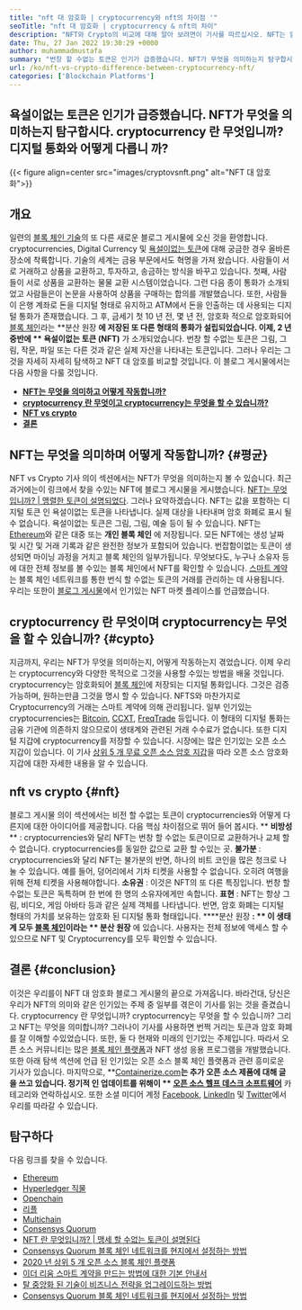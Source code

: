 ```yaml
---
title: "nft 대 암호화 | cryptocurrency와 nft의 차이점 '" 
seoTitle: "nft 대 암호화 | cryptocurrency & nft의 차이" 
description: "NFT와 Crypto의 비교에 대해 알아 보려면이 기사를 따르십시오. NFT는 암호화가 암호화 된 디지털 통화 형태 인 실제 객체를 나타냅니다." 
date: Thu, 27 Jan 2022 19:30:29 +0000
author: muhammadmustafa
summary: "번창 할 수없는 토큰은 인기가 급증했습니다. NFT가 무엇을 의미하는지 탐구합시다. cryptocurrency 란 무엇입니까? 디지털 통화와 어떻게 다릅니 까?" 
url: /ko/nft-vs-crypto-difference-between-cryptocurrency-nft/
categories: ['Blockchain Platforms']
---
```


## 욕설이없는 토큰은 인기가 급증했습니다. NFT가 무엇을 의미하는지 탐구합시다. cryptocurrency 란 무엇입니까? 디지털 통화와 어떻게 다릅니 까?

{{< figure align=center src="images/cryptovsnft.png" alt="NFT 대 암호화">}}


## 개요
일련의 [블록 체인 기술][1]의 또 다른 새로운 블로그 게시물에 오신 것을 환영합니다. cryptocurrencies, Digital Currency 및 [욕설이없는 토큰][2]에 대해 궁금한 경우 올바른 장소에 착륙합니다. 기술의 세계는 금융 부문에서도 혁명을 가져 왔습니다. 사람들이 서로 거래하고 상품을 교환하고, 투자하고, 송금하는 방식을 바꾸고 있습니다. 첫째, 사람들이 서로 상품을 교환하는 물물 교환 시스템이었습니다. 그런 다음 종이 통화가 소개되었고 사람들은이 논문을 사용하여 상품을 구매하는 합의를 개발했습니다. 또한, 사람들이 은행 계좌로 돈을 디지털 형태로 유지하고 ATM에서 돈을 인출하는 데 사용되는 디지털 통화가 존재했습니다.
그 후, 금세기 첫 10 년 전, 몇 년 전, 암호화 적으로 암호화되어 [블록 체인][3]라는 **분산 원장 **에 저장된 또 다른 형태의 통화가 설립되었습니다. 이제, 2 년 중반에 ** 욕설이없는 토큰 (NFT)** 가 소개되었습니다. 번창 할 수없는 토큰은 그림, 그림, 작문, 파일 또는 다른 것과 같은 실제 자산을 나타내는 토큰입니다. 그러나 우리는 그것을 자세히 자세히 탐색하고 NFT 대 암호를 비교할 것입니다. 이 블로그 게시물에서는 다음 사항을 다룰 것입니다.
  * **[NFT는 무엇을 의미하고 어떻게 작동합니까?][4]**
  * **[cryptocurrency 란 무엇이고 cryptocurrency는 무엇을 할 수 있습니까?][5]**
  * **[NFT vs crypto][6]**
  * **[결론][7]**

## NFT는 무엇을 의미하며 어떻게 작동합니까?   {#평균}
NFT vs Crypto 기사 의이 섹션에서는 NFT가 무엇을 의미하는지 볼 수 있습니다. 최근 과거에는이 링크에서 찾을 수있는 NFT에 블로그 게시물을 게시했습니다. [NFT는 무엇입니까? | 맹렬한 토큰이 설명되었다][2]. 그러나 요약하겠습니다. NFT는 값을 포함하는 디지털 토큰 인 욕설이없는 토큰을 나타냅니다. 실제 대상을 나타내며 암호 화폐로 표시 될 수 없습니다. 욕설이없는 토큰은 그림, 그림, 예술 등이 될 수 있습니다. NFT는 [Ethereum][8]와 같은 대중 또는  **개인 블록 체인** 에 저장됩니다. 모든 NFT에는 생성 날짜 및 시간 및 거래 기록과 같은 완전한 정보가 포함되어 있습니다. 번잡함이없는 토큰이 생성되면 마이닝 과정을 거치고 블록 체인의 일부가됩니다.
무엇보다도, 누구나 소유자 등에 대한 전체 정보를 볼 수있는 블록 체인에서 NFT를 확인할 수 있습니다. [스마트 계약][9]는 블록 체인 네트워크를 통한 번식 할 수없는 토큰의 거래를 관리하는 데 사용됩니다. 우리는 또한이 [블로그 게시물][2]에서 인기있는 NFT 마켓 플레이스를 언급했습니다.

## cryptocurrency 란 무엇이며 cryptocurrency는 무엇을 할 수 있습니까?   {#cypto}
지금까지, 우리는 NFT가 무엇을 의미하는지, 어떻게 작동하는지 겪었습니다. 이제 우리는 cryptocurrency와 다양한 목적으로 그것을 사용할 수있는 방법을 배울 것입니다. cryptocurrency는 암호화되어 [블록 체인][1]에 저장되는 디지털 통화입니다. 그것은 검증 가능하며, 원하는만큼 그것을 명시 할 수 있습니다. NFTS와 마찬가지로 Cryptocurrency의 거래는 스마트 계약에 의해 관리됩니다. 일부 인기있는 cryptocurrencies는 [Bitcoin][10], [CCXT][11], [FreqTrade][12] 등입니다.
이 형태의 디지털 통화는 금융 기관에 의존하지 않으므로이 생태계와 관련된 거래 수수료가 없습니다. 또한 디지털 지갑에 cryptocurrency를 저장할 수 있습니다. 시장에는 많은 인기있는 오픈 소스 지갑이 있습니다. 이 기사 [상위 5 개 무료 오픈 소스 암호 지갑][13]을 따라 오픈 소스 암호화 지갑에 대한 자세한 내용을 알 수 있습니다.

## nft vs crypto   {#nft}
블로그 게시물 의이 섹션에서는 비전 할 수없는 토큰이 cryptocurrencies와 어떻게 다른지에 대한 아이디어를 제공합니다. 다음 핵심 차이점으로 뛰어 들어 봅시다.
** **비방성** ** : cryptocurrencies와 달리 NFT는 번창 할 수없는 토큰이므로 교환하거나 교체 할 수 없습니다. cryptocurrencies를 동일한 값으로 교환 할 수있는 곳.
**불가분** : cryptocurrencies와 달리 NFT는 불가분의 반면, 하나의 비트 코인을 많은 청크로 나눌 수 있습니다. 예를 들어, 덩어리에서 기차 티켓을 사용할 수 없습니다. 오히려 여행을 위해 전체 티켓을 사용해야합니다.
**소유권** : 이것은 NFT의 또 다른 특징입니다. 번창 할 수없는 토큰은 독특하며 한 번에 한 명의 소유자에게만 속합니다.
**표현** : NFT는 항상 그림, 비디오, 게임 아바타 등과 같은 실제 객체를 나타냅니다. 반면, 암호 화폐는 디지털 형태의 가치를 보유하는 암호화 된 디지털 통화 형태입니다.
****분산 원장  **: ** 이 생태계 모두 [블록 체인][1]이라는 ** 분산 원장** 에 있습니다. 사용자는 전체 정보에 액세스 할 수 있으므로 NFT 및 Cryptocurrency를 모두 확인할 수 있습니다.

## 결론   {#conclusion}
이것은 우리를이 NFT 대 암호화 블로그 게시물의 끝으로 가져옵니다. 바라건대, 당신은 우리가 NFT의 의미와 같은 인기있는 주제 중 일부를 겪은이 기사를 읽는 것을 즐겼습니다. cryptocurrency 란 무엇입니까? cryptocurrency는 무엇을 할 수 있습니까? 그리고 NFT는 무엇을 의미합니까? 그러나이 기사를 사용하면 번쩍 거리는 토큰과 암호 화폐를 잘 이해할 수있었습니다. 또한, 둘 다 현재와 미래의 인기있는 주제입니다. 따라서 오픈 소스 커뮤니티는 많은 [블록 체인 플랫폼][1]과 NFT 생성 응용 프로그램을 개발했습니다. 또한 아래 탐색 섹션에 언급 된 인기있는 오픈 소스 블록 체인 플랫폼과 관련 흥미로운 기사가 ​​있습니다.
마지막으로, **[Containerize.com][14]**는 추가 오픈 소스 제품에 대해 글을 쓰고 있습니다. 정기적 인 업데이트를 위해이 ** [오픈 소스 헬프 데스크 소프트웨어][15]**  카테고리와 연락하십시오. 또한 소셜 미디어 계정 [Facebook][16], [LinkedIn][17] 및 [Twitter][18]에서 우리를 따라갈 수 있습니다.

## 탐구하다
다음 링크를 찾을 수 있습니다.
  * [Ethereum][8]
  * [Hyperledger 직물][19]
  * [Openchain][20]
  * [리플][21]
  * [Multichain][22]
  * [Consensys Quorum][23]
  * [NFT 란 무엇입니까? | 맹세 할 수없는 토큰이 설명된다][2]
  * [Consensys Quorum 블록 체인 네트워크를 현지에서 설정하는 방법][24]
  * [2020 년 상위 5 개 오픈 소스 블록 체인 플랫폼][25]
  * [이더 리움 스마트 계약을 만드는 방법에 대한 기본 안내서][26]
  * [탈 중앙화 된 기술이 비즈니스 전략을 업그레이드하는 방법][27]
  * [Consensys Quorum 블록 체인 네트워크를 현지에서 설정하는 방법][24]

  
[1]: https://blog.containerize.com/category/blockchain-platforms/
[2]: https://blog.containerize.com/blockchain-platforms/what-is-nft-non-fungible-tokens-explained/
[3]: https://products.containerize.com/blockchain-platforms/
[4]: #mean
[5]: #cypto
[6]: #nft
[7]: #Conclusion
[8]: https://products.containerize.com/blockchain-platforms/ethereum
[9]: https://blog.containerize.com/blockchain-platforms/smart-contract-tutorial-ethereum-blockchain-development/
[10]: https://bitcoin.org/en/
[11]: https://opencollective.com/ccxt
[12]: https://www.freqtrade.io/en/stable/
[13]: https://blog.containerize.com/blockchain-platforms/top-5-free-open-source-crypto-wallets-in-2021/
[14]: https://www.containerize.com/
[15]: https://products.containerize.com/helpdesk/
[16]: https://web.facebook.com/containerize
[17]: https://www.linkedin.com/company/containerize/
[18]: https://twitter.com/containerize_co
[19]: https://products.containerize.com/blockchain-platforms/hyperledger-fabric
[20]: https://products.containerize.com/blockchain-platforms/openchain
[21]: https://products.containerize.com/blockchain-platforms/ripple
[22]: https://products.containerize.com/blockchain-platforms/multichain
[23]: https://products.containerize.com/blockchain-platforms/consensys-quorum
[24]: https://blog.containerize.com/blockchain-platforms/how-to-setup-consensys-quorum-blockchain-network-locally/
[25]: https://blog.containerize.com/blockchain-platforms/top-5-open-source-blockchain-platforms-in-2020/
[26]: https://blog.containerize.com/
[27]: https://blog.containerize.com/2020/11/27/how-decentralized-technology-upgrades-your-business-strategy/
